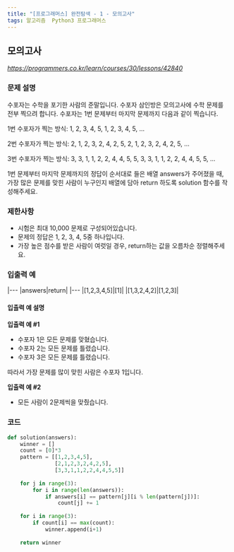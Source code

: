 ```yaml
---
title: "[프로그래머스] 완전탐색 - 1 - 모의고사"
tags: 알고리즘  Python3 프로그래머스
---
```


## 모의고사

*<https://programmers.co.kr/learn/courses/30/lessons/42840>*

### 문제 설명

수포자는 수학을 포기한 사람의 준말입니다. 수포자 삼인방은 모의고사에 수학 문제를 전부 찍으려 합니다. 수포자는 1번 문제부터 마지막 문제까지 다음과 같이 찍습니다.

1번 수포자가 찍는 방식: 1, 2, 3, 4, 5, 1, 2, 3, 4, 5, ...

2번 수포자가 찍는 방식: 2, 1, 2, 3, 2, 4, 2, 5, 2, 1, 2, 3, 2, 4, 2, 5, ...

3번 수포자가 찍는 방식: 3, 3, 1, 1, 2, 2, 4, 4, 5, 5, 3, 3, 1, 1, 2, 2, 4, 4, 5, 5, ...

1번 문제부터 마지막 문제까지의 정답이 순서대로 들은 배열 answers가 주어졌을 때, 가장 많은 문제를 맞힌 사람이 누구인지 배열에 담아 return 하도록 solution 함수를 작성해주세요.

### 제한사항

* 시험은 최대 10,000 문제로 구성되어있습니다.
* 문제의 정답은 1, 2, 3, 4, 5중 하나입니다.
* 가장 높은 점수를 받은 사람이 여럿일 경우, return하는 값을 오름차순 정렬해주세요.

### 입출력 예

|---
|answers|return|
|---
|[1,2,3,4,5]|[1]|
|[1,3,2,4,2]|[1,2,3]|

#### 입출력 예 설명

**입출력 예 #1**

* 수포자 1은 모든 문제를 맞혔습니다.
* 수포자 2는 모든 문제를 틀렸습니다.
* 수포자 3은 모든 문제를 틀렸습니다.

따라서 가장 문제를 많이 맞힌 사람은 수포자 1입니다.

**입출력 예 #2**

* 모든 사람이 2문제씩을 맞췄습니다.

### 코드

``` python
def solution(answers):
    winner = []
    count = [0]*3 
    pattern = [[1,2,3,4,5],
               [2,1,2,3,2,4,2,5],
               [3,3,1,1,2,2,4,4,5,5]]
    
    for j in range(3):
        for i in range(len(answers)):
            if answers[i] == pattern[j][i % len(pattern[j])]:
                count[j] += 1
    
    for i in range(3):
        if count[i] == max(count):
            winner.append(i+1)
            
    return winner
```